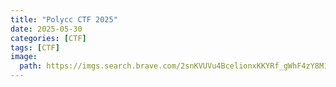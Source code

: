 ```yaml
---
title: "Polycc CTF 2025"
date: 2025-05-30 
categories: [CTF]
tags: [CTF]
image:
  path: https://imgs.search.brave.com/2snKVUVu4BcelionxKKYRf_gWhF4zY8M1j7Nr0u4cmg/rs:fit:860:0:0:0/g:ce/aHR0cHM6Ly93YWxs/cGFwZXJzLmNvbS9p/bWFnZXMvaGQvcmlj/ay1hbmQtbW9ydHkt/cG9ydGFsLWF3bGhz/Z2Nsdmw1dmVvejMu/anBn
---
```




